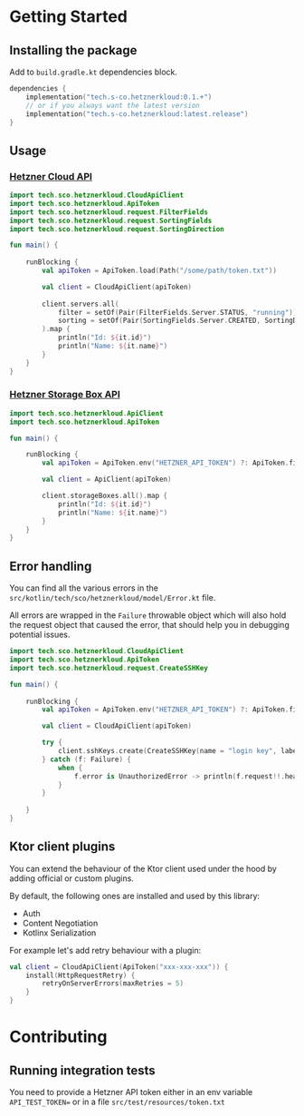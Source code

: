 # Getting Started

## Installing the package

Add to `build.gradle.kt` dependencies block.

```Kotlin
dependencies {
    implementation("tech.s-co.hetznerkloud:0.1.+")
    // or if you always want the latest version
    implementation("tech.s-co.hetznerkloud:latest.release")
}
```

## Usage

### [Hetzner Cloud API](https://docs.hetzner.cloud/reference/cloud)
```kotlin
import tech.sco.hetznerkloud.CloudApiClient
import tech.sco.hetznerkloud.ApiToken
import tech.sco.hetznerkloud.request.FilterFields
import tech.sco.hetznerkloud.request.SortingFields
import tech.sco.hetznerkloud.request.SortingDirection

fun main() {
    
    runBlocking {
        val apiToken = ApiToken.load(Path("/some/path/token.txt"))

        val client = CloudApiClient(apiToken)
        
        client.servers.all(
            filter = setOf(Pair(FilterFields.Server.STATUS, "running")), 
            sorting = setOf(Pair(SortingFields.Server.CREATED, SortingDirection.DESC))
        ).map {
            println("Id: ${it.id}")
            println("Name: ${it.name}")
        }
    }
}
```

### [Hetzner Storage Box API](https://docs.hetzner.cloud/reference/hetzner) 
```kotlin
import tech.sco.hetznerkloud.ApiClient
import tech.sco.hetznerkloud.ApiToken

fun main() {

    runBlocking {
        val apiToken = ApiToken.env("HETZNER_API_TOKEN") ?: ApiToken.file(Path("/some/path/token.txt"))

        val client = ApiClient(apiToken)

        client.storageBoxes.all().map {
            println("Id: ${it.id}")
            println("Name: ${it.name}")
        }
    }
}
```

## Error handling
You can find all the various errors in the `src/kotlin/tech/sco/hetznerkloud/model/Error.kt` file.

All errors are wrapped in the `Failure` throwable object which will also hold the request object that caused the error, that should help you in debugging potential issues.

```Kotlin
import tech.sco.hetznerkloud.CloudApiClient
import tech.sco.hetznerkloud.ApiToken
import tech.sco.hetznerkloud.request.CreateSSHKey

fun main() {
    
    runBlocking {
        val apiToken = ApiToken.env("HETZNER_API_TOKEN") ?: ApiToken.file(Path("/some/path/token.txt"))

        val client = CloudApiClient(apiToken)

        try {
            client.sshKeys.create(CreateSSHKey(name = "login key", labels = emptyMap()))
        } catch (f: Failure) {
            when {
                f.error is UnauthorizedError -> println(f.request!!.headers)
            }
        }
        
    }
}
```

## Ktor client plugins
You can extend the behaviour of the Ktor client used under the hood by adding official or custom plugins.

By default, the following ones are installed and used by this library:
* Auth
* Content Negotiation
* Kotlinx Serialization

For example let's add retry behaviour with a plugin:
```kotlin
val client = CloudApiClient(ApiToken("xxx-xxx-xxx")) {
    install(HttpRequestRetry) {
        retryOnServerErrors(maxRetries = 5)
    }
}
```

# Contributing

## Running integration tests

You need to provide a Hetzner API token either in an env variable `API_TEST_TOKEN=` or in a file `src/test/resources/token.txt`